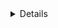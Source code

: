 
<details>
  

  <img align="left" alt="PullPushSingar's GitHub Stats" src="https://github-readme-stats.vercel.app/api?username=PullPushSingar&show_icons=true&hide_border=false&title_color=ff652f&icon_color=FFE400&bg_color=09131B&text_color=ffffff&border_color=0c1a25" />

</details>
